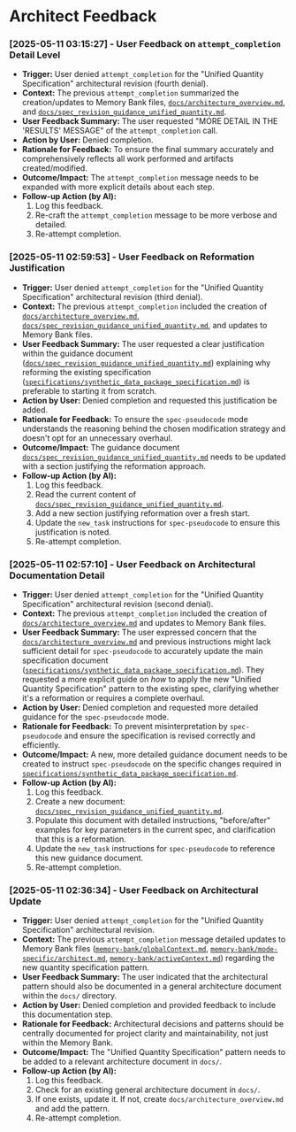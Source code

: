 # Architect Feedback
<!-- Entries below should be added reverse chronologically (newest first) -->
### [2025-05-11 03:15:27] - User Feedback on `attempt_completion` Detail Level
- **Trigger:** User denied `attempt_completion` for the "Unified Quantity Specification" architectural revision (fourth denial).
- **Context:** The previous `attempt_completion` summarized the creation/updates to Memory Bank files, [`docs/architecture_overview.md`](docs/architecture_overview.md), and [`docs/spec_revision_guidance_unified_quantity.md`](docs/spec_revision_guidance_unified_quantity.md).
- **User Feedback Summary:** The user requested "MORE DETAIL IN THE 'RESULTS' MESSAGE" of the `attempt_completion` call.
- **Action by User:** Denied completion.
- **Rationale for Feedback:** To ensure the final summary accurately and comprehensively reflects all work performed and artifacts created/modified.
- **Outcome/Impact:** The `attempt_completion` message needs to be expanded with more explicit details about each step.
- **Follow-up Action (by AI):**
    1. Log this feedback.
    2. Re-craft the `attempt_completion` message to be more verbose and detailed.
    3. Re-attempt completion.
### [2025-05-11 02:59:53] - User Feedback on Reformation Justification
- **Trigger:** User denied `attempt_completion` for the "Unified Quantity Specification" architectural revision (third denial).
- **Context:** The previous `attempt_completion` included the creation of [`docs/architecture_overview.md`](docs/architecture_overview.md), [`docs/spec_revision_guidance_unified_quantity.md`](docs/spec_revision_guidance_unified_quantity.md), and updates to Memory Bank files.
- **User Feedback Summary:** The user requested a clear justification within the guidance document ([`docs/spec_revision_guidance_unified_quantity.md`](docs/spec_revision_guidance_unified_quantity.md)) explaining why reforming the existing specification ([`specifications/synthetic_data_package_specification.md`](specifications/synthetic_data_package_specification.md)) is preferable to starting it from scratch.
- **Action by User:** Denied completion and requested this justification be added.
- **Rationale for Feedback:** To ensure the `spec-pseudocode` mode understands the reasoning behind the chosen modification strategy and doesn't opt for an unnecessary overhaul.
- **Outcome/Impact:** The guidance document [`docs/spec_revision_guidance_unified_quantity.md`](docs/spec_revision_guidance_unified_quantity.md) needs to be updated with a section justifying the reformation approach.
- **Follow-up Action (by AI):**
    1. Log this feedback.
    2. Read the current content of [`docs/spec_revision_guidance_unified_quantity.md`](docs/spec_revision_guidance_unified_quantity.md).
    3. Add a new section justifying reformation over a fresh start.
    4. Update the `new_task` instructions for `spec-pseudocode` to ensure this justification is noted.
    5. Re-attempt completion.
### [2025-05-11 02:57:10] - User Feedback on Architectural Documentation Detail
- **Trigger:** User denied `attempt_completion` for the "Unified Quantity Specification" architectural revision (second denial).
- **Context:** The previous `attempt_completion` included the creation of [`docs/architecture_overview.md`](docs/architecture_overview.md) and updates to Memory Bank files.
- **User Feedback Summary:** The user expressed concern that the [`docs/architecture_overview.md`](docs/architecture_overview.md) and previous instructions might lack sufficient detail for `spec-pseudocode` to accurately update the main specification document ([`specifications/synthetic_data_package_specification.md`](specifications/synthetic_data_package_specification.md)). They requested a more explicit guide on *how* to apply the new "Unified Quantity Specification" pattern to the existing spec, clarifying whether it's a reformation or requires a complete overhaul.
- **Action by User:** Denied completion and requested more detailed guidance for the `spec-pseudocode` mode.
- **Rationale for Feedback:** To prevent misinterpretation by `spec-pseudocode` and ensure the specification is revised correctly and efficiently.
- **Outcome/Impact:** A new, more detailed guidance document needs to be created to instruct `spec-pseudocode` on the specific changes required in [`specifications/synthetic_data_package_specification.md`](specifications/synthetic_data_package_specification.md).
- **Follow-up Action (by AI):**
    1. Log this feedback.
    2. Create a new document: [`docs/spec_revision_guidance_unified_quantity.md`](docs/spec_revision_guidance_unified_quantity.md).
    3. Populate this document with detailed instructions, "before/after" examples for key parameters in the current spec, and clarification that this is a reformation.
    4. Update the `new_task` instructions for `spec-pseudocode` to reference this new guidance document.
    5. Re-attempt completion.
### [2025-05-11 02:36:34] - User Feedback on Architectural Update
- **Trigger:** User denied `attempt_completion` for the "Unified Quantity Specification" architectural revision.
- **Context:** The previous `attempt_completion` message detailed updates to Memory Bank files ([`memory-bank/globalContext.md`](memory-bank/globalContext.md), [`memory-bank/mode-specific/architect.md`](memory-bank/mode-specific/architect.md), [`memory-bank/activeContext.md`](memory-bank/activeContext.md)) regarding the new quantity specification pattern.
- **User Feedback Summary:** The user indicated that the architectural pattern should also be documented in a general architecture document within the `docs/` directory.
- **Action by User:** Denied completion and provided feedback to include this documentation step.
- **Rationale for Feedback:** Architectural decisions and patterns should be centrally documented for project clarity and maintainability, not just within the Memory Bank.
- **Outcome/Impact:** The "Unified Quantity Specification" pattern needs to be added to a relevant architecture document in `docs/`.
- **Follow-up Action (by AI):**
    1. Log this feedback.
    2. Check for an existing general architecture document in `docs/`.
    3. If one exists, update it. If not, create `docs/architecture_overview.md` and add the pattern.
    4. Re-attempt completion.